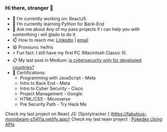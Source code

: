 ### Hi there, stranger 👋

- 🔭 I’m currently working on: ReactJS
- 🌱 I’m currently learning Python for Back-End
- 💬 Ask me about Any of my pass projects if i can help you with somenthing i will glado to do it.
- 📫 How to reach me: [Linkedin](https://www.linkedin.com/in/dgonzalesi/) | [email](mailto:assay-chill.0l@icloud.com?subject=[GitHub])
- 😄 Pronouns: he/his
- ⚡ Fun fact: I still have my first PC (Macintosh Classic II).
- 📋 My last post in Medium: [is cybersecurity only for developed countries?](https://medium.com/@dgonzalesi285/is-cybersecurity-only-for-developed-countries-c567cd93a0ce)
- 🥇 Certifications: 
    - Programming with JavaScript - Meta 
    - Intro to Back End - Meta 
    - Intro to Cyber Security - Cisco
    - Project Management - Google.
    - HTML/CSS - Microverse
    - Pre Security Path - Try Hack Me

Check my last project on React JS: [Spotytracker
] (https://fabulous-moonbeam-c5411a.netlify.app/)
Check my last team project : [Pokedex Using APIs](https://github.com/ErikStoupignan/Capstone-m2-APIs-baseapp-pokemon)
